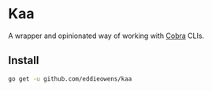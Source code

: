 # Kaa
A wrapper and opinionated way of working with [Cobra](https://github.com/spf13/cobra) CLIs.

## Install
```bash
go get -u github.com/eddieowens/kaa
```